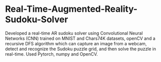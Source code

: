 # Real-Time-Augmented-Reality-Sudoku-Solver
Developed a real-time AR sudoku solver using Convolutional Neural Networks (CNN) trained on MNIST and Chars74K datasets, openCV and a recursive DFS algorithm which can capture an image from a webcam, detect and recognize the Sudoku puzzle grid, and then solve the puzzle in real-time. Used Pytorch, numpy and OpenCV.
